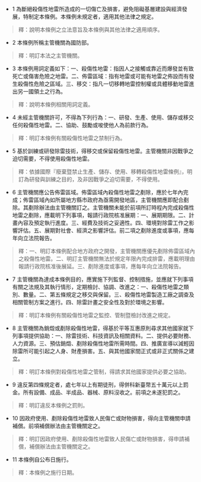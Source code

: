 * 1 為斷絕殺傷性地雷所造成的一切傷亡及損害，避免阻礙基層建設與經濟發展，特制定本條例。本條例未規定者，適用其他法律之規定。

> 釋：說明本條例之立法意旨及本條例與其他法律之適用順序。

* 2 本條例所稱主管機關為國防部。

> 釋：明訂本法之主管機關。

* 3 本條例用詞定義如下：一、殺傷性地雷：指因人之接觸或靠近而爆發並有致死亡或傷害危險之地雷。二、佈雷區域：指有地雷或可能有地雷之佈設而有發生殺傷性危險之區域。三、移交：指凡一切移轉地雷控制權或具體移動地雷進出另一國領土之行為。

> 釋：說明本條例相關用詞定義。

* 4 未經主管機關許可，不得為下列行為：一、研發、生產、使用、儲存或移交任何殺傷性地雷。二、協助、鼓勵或唆使他人為前款行為。

> 釋：明訂本條例有關殺傷性地雷之禁制行為。

* 5 基於訓練或研發除雷技術，得移交或保留殺傷性地雷。主管機關非因戰爭之迫切需要，不得使用殺傷性地雷。

> 釋：依據國際『廢棄暨禁止生產、儲存、使用、移轉殺傷性地雷條例』，明訂為研發與訓練之目的，及非因戰爭之迫切需要，不得使用。

* 6 主管機關應公告佈雷區域。佈雷區域內殺傷性地雷之剷除，應於七年內完成；佈雷區域內如所屬地方縣市政府為亟需開發地區，主管機關應即配合剷除。其剷除辦法由主管機關訂之。主管機關未能於前項所訂時程內完成殺傷性地雷之剷除，應載明下列事項，報請行政院核准展期：一、展期期限。二、計畫內容及預定執行進度。三、經費及技術之妥適性。四、環境對除雷工作之影響評估。五、展期對社會、經濟之影響評估。前二項之剷除進度或事項，應每年向立法院報告。

> 釋：一、明訂本條例配合地方政府之開發，主管機關應優先剷除佈雷區域內之殺傷性地雷。二、明訂主管機關無法於規定年限內完成排雷，應載明理由報請行政院核准後展延。三、剷除進度或事項，應每年向立法院報告。

* 7 主管機關為達成本條例目的，應實施下列監督、控制措施，並應就下列事項有關之法規及其執行情形，定期檢討、協調、改進之：一、殺傷性地雷之類別、數量。二、第五條規定之移交與保留。三、殺傷性地雷製造工廠之調查及相關管制方案之進行。四、除雷計畫之安全性及對於環境之影響。

> 釋：明訂本條例有關殺傷性地雷之監控、管制暨檢討改進之規定。

* 8 主管機關為銷燬或剷除殺傷性地雷，得基於平等互惠原則尋求其他國家就下列事項提供協助：一、除雷技術、科技資訊及相關資料。二、提供必要財務、人力資源。三、預估銷燬、剷除殺傷性地雷所需時間。四、推廣宣導以減輕因除雷所可能引起之人身、財產損害。五、與其他國家間正式或非正式關係之建立。

> 釋：明訂本條例對殺傷性地雷之管制，得請求其他國家提供必要之協助。

* 9 違反第四條規定者，處七年以上有期徒刑，得併科新臺幣五十萬元以上罰金。所有設備、成品、半成品、器械、原料沒收之。前項之未遂犯罰之。

> 釋：明訂違反本條例之罰則。

* 10 因政府使用、剷除殺傷性地雷致人民傷亡或財物損害，得向主管機關申請補償。前項補償辦法由主管機關定之。

> 釋：明訂因政府使用、剷除殺傷性地雷致人民傷亡或財物損害，得申請補償，補償辦法由主管機關定之。

* 11 本條例自公布日施行。

> 釋：本條例之施行日期。


